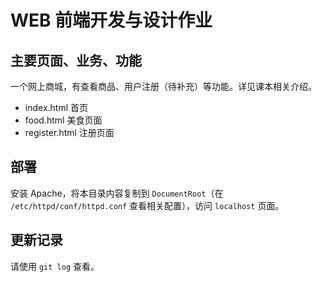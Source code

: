 # WEB 前端开发与设计作业

## 主要页面、业务、功能

一个网上商城，有查看商品、用户注册（待补充）等功能。详见课本相关介绍。

* index.html 首页
* food.html 美食页面
* register.html 注册页面

## 部署

安装 Apache，将本目录内容复制到 `DocumentRoot`（在 `/etc/httpd/conf/httpd.conf` 查看相关配置），访问 `localhost` 页面。

## 更新记录

请使用 `git log` 查看。
